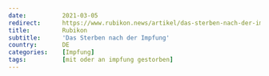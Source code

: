 ```yaml
---
date:          2021-03-05
redirect:      https://www.rubikon.news/artikel/das-sterben-nach-der-impfung
title:         Rubikon
subtitle:      'Das Sterben nach der Impfung'
country:       DE
categories:    [Impfung]
tags:          [mit oder an impfung gestorben]
---
```

